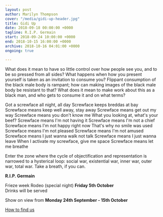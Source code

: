 ```yaml
---
layout: post
author: Marilyn Thompson
cover: "/media/gidi-up-header.jpg"
title: Gidi Up
date: 2018-09-18 00:00:00 +0000
tagline: R.I.P. Germain
start: 2018-09-24 10:00:00 +0000
end: 2018-10-15 16:00:00 +0000
archive: 2018-10-16 04:01:00 +0000
ongoing: true

---
```

<p>What does it mean to have so little control over how people see you, and to be so pressed from all sides? What happens when how you present yourself is taken as an invitation to consume you? Flippant consumption of the black male body is rampant; how can making images of the black male body be resistant to that? What does it mean to make work about this as a black man, and who gets to consume it and on what terms?</p>

<p>
Got a screwface all night, all day
Screwface keeps breddas at bay
Screwface means keep well away, stay away
Screwface means get out my way
Screwface means you don't know me
What you looking at, what's your beef?
Screwface means I'm not having it
Screwface means I'm not a chief
Screwface means I'm not happy right now
That's why no smile was used
Screwface means I'm not pleased
Screwface means I'm not amused
Screwface means I just wanna walk not talk
Screwface means I just wanna leave
When I activate my screwface, give me space
Screwface means let me breathe
</p>

<p>Enter the zone where the cycle of objectification and representation is narrowed to a hysterical loop: social war, existential war, inner war, outer war, total war. Take a breath, if you can. </p>

<p><b>R.I.P. Germain</b></p>

<p>Frieze week Rodeo (special night) <b>Friday 5th October</b><br />
Drinks will be served</p>

<p>Show on view from <b>Monday 24th September - 15th October</b></p>

[How to find us](/contact/)
